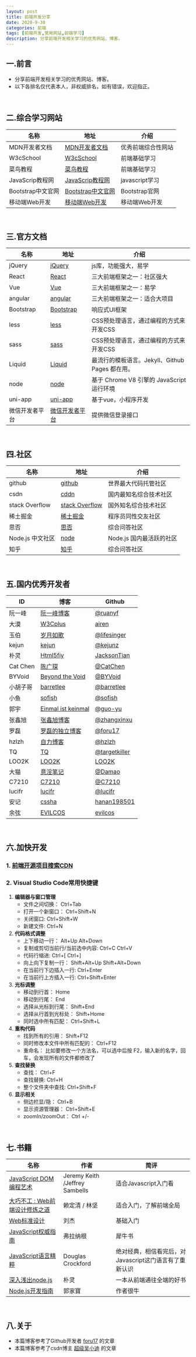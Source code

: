 ```yaml
---
layout: post
title: 前端开发分享
date: 2020-9-30
categories: 前端
tags: [前端开发,常用网站,前端学习]
description: 分享前端开发相关学习的优秀网站、博客。
---
```

## 一.前言

* 分享前端开发相关学习的优秀网站、博客。
* 以下各排名仅代表本人，非权威排名，如有错误，欢迎指正。
<br/>

## 二.综合学习网站  

|名称 |地址 |介绍 |
|-----|-----|------|
|MDN开发者文档|[MDN开发者文档](https://developer.mozilla.org/zh-CN/)|优秀前端综合性网站|
|W3cSchool|[W3cSchool](http://www.w3school.com.cn/)|前端基础学习|
|菜鸟教程|[菜鸟教程](https://www.runoob.com/)|前端基础学习|
|JavaScrip教程网|[JavaScrip教程网](https://zh.javascript.info/)|javascript学习|
|Bootstrap中文官网|[Bootstrap中文官网](https://www.bootcss.com/)|Bootstrap官网|
|移动端Web开发|[移动端Web开发](https://mobiledevweekly.com/)|移动端Web开发|

<br/>

## 三.官方文档

|名称 |地址 |介绍 |
|-----|-----|-----|
|jQuery  | [jQuery](https://jquery.com/) | js库，功能强大，易学 |
| React | [React](https://reactjs.org/ )| 三大前端框架之一：社区强大 |
| Vue |[Vue](https://cn.vuejs.org/)  | 三大前端框架之一：易学  |
| angular | [angular](https://angular.cn/ )| 三大前端框架之一：适合大项目 |
|Bootstrap|[Bootstrap](https://v3.bootcss.com/)|响应式UI框架|
| less |[less](https://less.bootcss.com/) | CSS预处理语言，通过编程的方式来开发CSS |
|sass  |[sass ](https://sass-lang.com/) | CSS预处理语言，通过编程的方式来开发CSS |
|Liquid   | [Liquid](https://liquid.bootcss.com/) | 最流行的模板语言。Jekyll、Github Pages 都在用。 |
| node | [node](http://nodejs.cn/) | 基于 Chrome V8 引擎的 JavaScript 运行环境  |
|uni-app | [uni-app](https://uniapp.dcloud.io/) | 基于vue，小程序开发 |
| 微信开发者平台 |[微信开发者平台](https://open.weixin.qq.com/) | 提供微信登录接口 |

<br/>

## 四.社区

|名称 |地址 |介绍 |
|-----|-----|-----|
|github|[github](https://github.com/)|世界最大代码托管社区|
|csdn|[cddn](https://www.csdn.net/)|国内最知名综合技术社区|
|stack Overflow|[stack Overflow](https://stackoverflow.com/)|国外知名综合技术社区|
|稀土掘金|[稀土掘金](https://juejin.im/)|程序员同性交友社区|
|思否|[思否](http://segmentfault.com/)|综合问答社区|
|Node.js 中文社区|[node](http://cnodejs.org/)|Node.js 国内最活跃的社区|
|知乎|[知乎](http://www.zhihu.com/)|综合问答社区|

<br/>

## 五.国内优秀开发者

|ID |博客 |Github|
|-----|-----|-----|
|阮一峰|[阮一峰博客](http://www.ruanyifeng.com/blog/)|[@ruanyf](https://github.com/ruanyf)|
|大漠|[W3Cplus](http://www.w3cplus.com/)|[airen](https://github.com/airen)|
|玉伯|[岁月如歌](http://lifesinger.wordpress.com/)|[@lifesinger](https://github.com/lifesinger)|
| kejun |[kejun](http://hikejun.com/)|[@kejunz](https://github.com/kejun)|
|朴灵|[Html5fiy](http://html5ify.com/)|[JacksonTian](https://github.com/JacksonTian)|
|Cat Chen|[陈广琛](https://catchen.me/)|[@CatChen](https://github.com/CatChen)|
|BYVoid|[Beyond the Void](https://www.byvoid.com/)|[@BYVoid](https://github.com/BYVoid)|
|小胡子哥|[barretlee](http://www.barretlee.com/)|[@barretlee](https://github.com/barretlee)|
|小鱼|[sofish](http://sofish.de/)|[@sofish](http://weibo.com/sofish)|
|郭宇|[Einmal ist keinmal](http://blog.guoyu.me/)|[@guo-yu](https://github.com/guo-yu)|
| 张鑫旭 |[张鑫旭博客](http://www.zhangxinxu.com/wordpress/)|[@zhangxinxu](https://github.com/zhangxinxu)|
|罗磊|[罗磊的独立博客](https://luolei.org)|[@foru17](https://github.com/foru17)|
| hzlzh |[自力博客](https://zlz.im)|[@hzlzh](http://github.com/hzlzh)|
| TQ |[TQ](http://targetkiller.net/)|[@targetkiller](https://github.com/targetkiller)|
|LOO2K|[LOO2K](http://loo2k.com/blog/)|[LOO2K](https://github.com/loo2k)|
|大猫| [意淫笔记](http://bigc.at)|[@Damao](https://github.com/Damao)|
| C7210 |[C7210](http://beforweb.com/)|[@C7210](http://github.com/hzlzh)|
| lucifr |[lucifr](http://lucifr.com/)|[@lucifr](http://github.com/lucifr)|
|安记|[cssha](http://www.cssha.com/)|[hanan198501](https://github.com/hanan198501)|
| 余弦 | [EVILCOS](http://evilcos.me/) | [evilcos](https://github.com/evilcos) |

<br/>

## 六.加快开发

### 1. [前端开源项目搜索CDN](https://www.bootcdn.cn/)

### 2. Visual Studio Code常用快捷键 

1.  **编辑器与窗口管理**
    * 文件之间切换： Ctrl+Tab
    * 打开一个新窗口： Ctrl+Shift+N
    * 关闭窗口:  Ctrl+Shift+W
    * 新建文件:  Ctrl+N
2. **代码格式调整**
   * 上下移动一行： Alt+Up  Alt+Down
   * 复制或剪切当前行/当前选中内容:  Ctrl+C  Ctrl+V 
   * 代码行缩进:  Ctrl+[   Ctrl+]
   * 向上向下复制一行： Shift+Alt+Up  Shift+Alt+Down
   * 在当前行下边插入一行:  Ctrl+Enter
   * 在当前行上方插入一行:  Ctrl+Shift+Enter
3. **光标调整**
   * 移动到行首： Home
   * 移动到行尾： End
   * 选择从光标到行尾： Shift+End
   * 选择从行首到光标处： Shift+Home
   * 同时选中所有匹配： Ctrl+Shift+L
4. **重构代码**
   * 找到所有的引用： Shift+F12
   * 同时修改本文件中所有匹配的： Ctrl+F12
   * 重命名： 比如要修改一个方法名，可以选中后按 F2，输入新的名字，回车，会发现所有的文件都修改了
5. **查找替换**
   * 查找： Ctrl+F
   * 查找替换:  Ctrl+H
   * 整个文件夹中查找:  Ctrl+Shift+F
6. **显示相关**
   * 侧边栏显/隐： Ctrl+B
   * 显示资源管理器： Ctrl+Shift+E
   * zoomIn/zoomOut： Ctrl +/-
<br/>

## 七.书籍

|名称 | 作者 |简评 |
| ----- | ----- |------|
|[JavaScript DOM编程艺术](http://book.douban.com/subject/6038371/)|Jeremy Keith /Jeffrey Sambells|适合Javascript入门看|
| [大巧不工 : Web前端设计修炼之道](http://book.douban.com/subject/4914146/) | 赖定清 / 林坚    |适合入门，了解前端全局|
| [Web标准设计](http://book.douban.com/subject/3327829/) | 刘杰 |基础入门|
|[JavaScript权威指南](http://book.douban.com/subject/2228378/)| 弗拉纳根 |犀牛书|
|[JavaScript语言精粹](http://book.douban.com/subject/3590768/)| Douglas Crockford |绝对经典，相信看完后，对Javascript这门语言有了重新认识|
|[深入浅出node.js](http://book.douban.com/subject/25768396/)|朴灵|一本从前端通往全端的好书|
|[Node.js开发指南](http://book.douban.com/subject/10789820/)| 郭家寶 |作者很牛|

<br/>

## 八.关于

* 本篇博客参考了Github开发者 [foru17](https://github.com/foru17/front-end-collect) 的文章
* 本篇博客参考了csdn博主 [超级吴小迪](https://blog.csdn.net/weixin_43606158/article/details/91164392) 的文章
